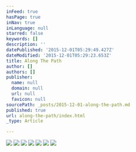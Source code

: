 ```yaml
---
inFeed: true
hasPage: true
inNav: true
inLanguage: null
starred: false
keywords: []
description: ''
datePublished: '2015-12-01T05:29:49.427Z'
dateModified: '2015-12-01T05:29:23.653Z'
title: Along The Path
author: []
authors: []
publisher:
  name: null
  domain: null
  url: null
  favicon: null
sourcePath: _posts/2015-12-01-along-the-path.md
published: true
url: along-the-path/index.html
_type: Article

---
```

![](https://the-grid-user-content.s3-us-west-2.amazonaws.com/81eac8bf-b613-4b5c-bb05-7938c147cf36.jpg)
![](https://the-grid-user-content.s3-us-west-2.amazonaws.com/7d242217-d690-4cce-a664-085257688e11.jpg)
![](https://the-grid-user-content.s3-us-west-2.amazonaws.com/800de49c-954a-4fdb-8afe-4b455b327012.jpg)
![](https://the-grid-user-content.s3-us-west-2.amazonaws.com/bc17b02c-ed8f-4c0a-ac65-342227d7f1ab.jpg)
![](https://the-grid-user-content.s3-us-west-2.amazonaws.com/e6c4bad4-b3c4-43ba-ab89-25250ae355cd.jpg)
![](https://the-grid-user-content.s3-us-west-2.amazonaws.com/13778760-89ab-4cd9-9174-76879c49e522.jpg)
![](https://the-grid-user-content.s3-us-west-2.amazonaws.com/cfeba1e2-c7e0-4550-ad57-3c5a6d64c29e.jpg)
